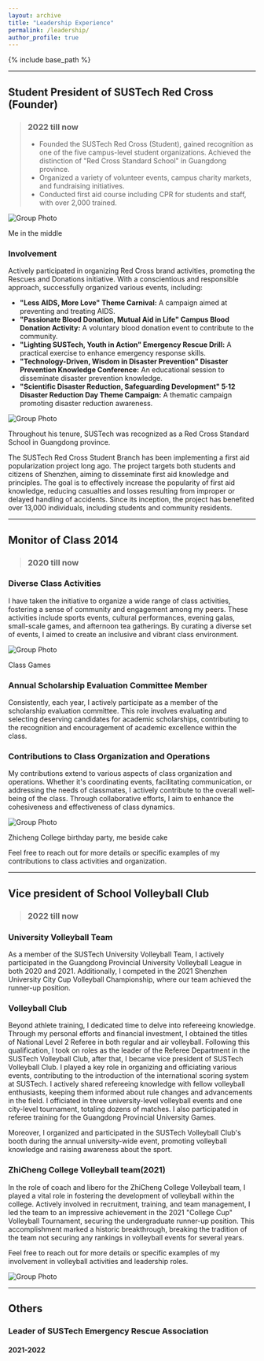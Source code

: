 ```yaml
---
layout: archive
title: "Leadership Experience"
permalink: /leadership/
author_profile: true
---
```


{% include base_path %}

---

## Student President of SUSTech Red Cross	(Founder)
> ### 2022 till now
> -	Founded the SUSTech Red Cross (Student), gained recognition as one of the five campus-level student organizations. Achieved the distinction of "Red Cross Standard School" in Guangdong province.
> -	Organized a variety of volunteer events, campus charity markets, and fundraising initiatives.
> -	Conducted first aid course including CPR for students and staff, with over 2,000 trained.

![Group Photo](/images/redcross.jpg)

Me in the middle

### Involvement

Actively participated in organizing Red Cross brand activities, promoting the Rescues and Donations initiative. With a conscientious and responsible approach, successfully organized various events, including:

- **"Less AIDS, More Love" Theme Carnival:** A campaign aimed at preventing and treating AIDS.
- **"Passionate Blood Donation, Mutual Aid in Life" Campus Blood Donation Activity:** A voluntary blood donation event to contribute to the community.
- **"Lighting SUSTech, Youth in Action" Emergency Rescue Drill:** A practical exercise to enhance emergency response skills.
- **"Technology-Driven, Wisdom in Disaster Prevention" Disaster Prevention Knowledge Conference:** An educational session to disseminate disaster prevention knowledge.
- **"Scientific Disaster Reduction, Safeguarding Development" 5·12 Disaster Reduction Day Theme Campaign:** A thematic campaign promoting disaster reduction awareness.

![Group Photo](/images/Leadership.jpg)

Throughout his tenure, SUSTech was recognized as a Red Cross Standard School in Guangdong province.

The SUSTech Red Cross Student Branch has been implementing a first aid popularization project long ago. 
The project targets both students and citizens of Shenzhen, aiming to disseminate first aid knowledge and principles. 
The goal is to effectively increase the popularity of first aid knowledge, reducing casualties and losses resulting from improper or delayed handling of accidents. 
Since its inception, the project has benefited over 13,000 individuals, including students and community residents.

---

## Monitor of Class 2014
> ### 2020 till now

### Diverse Class Activities

I have taken the initiative to organize a wide range of class activities, fostering a sense of community and engagement among my peers. These activities include sports events, cultural performances, evening galas, small-scale games, and afternoon tea gatherings. By curating a diverse set of events, I aimed to create an inclusive and vibrant class environment.

![Group Photo](/images/class.gif)

Class Games

### Annual Scholarship Evaluation Committee Member

Consistently, each year, I actively participate as a member of the scholarship evaluation committee. This role involves evaluating and selecting deserving candidates for academic scholarships, contributing to the recognition and encouragement of academic excellence within the class.

### Contributions to Class Organization and Operations

My contributions extend to various aspects of class organization and operations. Whether it's coordinating events, facilitating communication, or addressing the needs of classmates, I actively contribute to the overall well-being of the class. Through collaborative efforts, I aim to enhance the cohesiveness and effectiveness of class dynamics.

![Group Photo](/images/zhicheng.jpg)

Zhicheng College birthday party, me beside cake

Feel free to reach out for more details or specific examples of my contributions to class activities and organization.


---

## Vice president of School Volleyball Club
> ### 2022 till now

### University Volleyball Team
As a member of the SUSTech University Volleyball Team, I actively participated in the Guangdong Provincial University Volleyball League in both 2020 and 2021. Additionally, I competed in the 2021 Shenzhen University City Cup Volleyball Championship, where our team achieved the runner-up position.

### Volleyball Club

Beyond athlete training, I dedicated time to delve into refereeing knowledge. Through my personal efforts and financial investment, I obtained the titles of National Level 2 Referee in both regular and air volleyball. Following this qualification, I took on roles as the leader of the Referee Department in the SUSTech Volleyball Club, after that, I became vice president of SUSTech Volleyball Club. I played a key role in organizing and officiating various events, contributing to the introduction of the international scoring system at SUSTech. I actively shared refereeing knowledge with fellow volleyball enthusiasts, keeping them informed about rule changes and advancements in the field. I officiated in three university-level volleyball events and one city-level tournament, totaling dozens of matches. I also participated in referee training for the Guangdong Provincial University Games.

Moreover, I organized and participated in the SUSTech Volleyball Club's booth during the annual university-wide event, promoting volleyball knowledge and raising awareness about the sport.

### ZhiCheng College Volleyball team(2021)

In the role of coach and libero for the ZhiCheng College Volleyball team, I played a vital role in fostering the development of volleyball within the college. Actively involved in recruitment, training, and team management, I led the team to an impressive achievement in the 2021 "College Cup" Volleyball Tournament, securing the undergraduate runner-up position. This accomplishment marked a historic breakthrough, breaking the tradition of the team not securing any rankings in volleyball events for several years.

Feel free to reach out for more details or specific examples of my involvement in volleyball activities and leadership roles.

![Group Photo](/images/volleyball.jpg)

---

## Others
### Leader of SUSTech Emergency Rescue Association
#### 2021-2022
